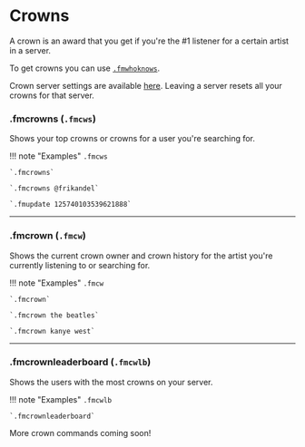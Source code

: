 # Crowns

A crown is an award that you get if you're the #1 listener for a certain artist in a server.

To get crowns you can use [`.fmwhoknows`](/commands/artists/#fmwhoknows-fmwk-fmw).

Crown server settings are available [here](/guildsettings/crownsettings/). Leaving a server resets all your crowns for that server.

### .fmcrowns  (`.fmcws`)

Shows your top crowns or crowns for a user you're searching for.


!!! note "Examples"
    `.fmcws`

    `.fmcrowns`

    `.fmcrowns @frikandel`

    `.fmupdate 125740103539621888`
    
---
### .fmcrown (`.fmcw`)

Shows the current crown owner and crown history for the artist you're currently listening to or searching for.

!!! note "Examples"
    `.fmcw`

    `.fmcrown`

    `.fmcrown the beatles`

    `.fmcrown kanye west`

---   
### .fmcrownleaderboard (`.fmcwlb`)

Shows the users with the most crowns on your server.

!!! note "Examples"
    `.fmcwlb`

    `.fmcrownleaderboard`


More crown commands coming soon!
